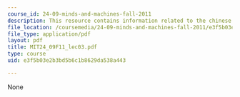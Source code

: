 ```yaml
---
course_id: 24-09-minds-and-machines-fall-2011
description: This resource contains information related to the chinese room argument.
file_location: /coursemedia/24-09-minds-and-machines-fall-2011/e3f5b03e2b3bd5b6c1b8629da538a443_MIT24_09F11_lec03.pdf
file_type: application/pdf
layout: pdf
title: MIT24_09F11_lec03.pdf
type: course
uid: e3f5b03e2b3bd5b6c1b8629da538a443

---
```

None